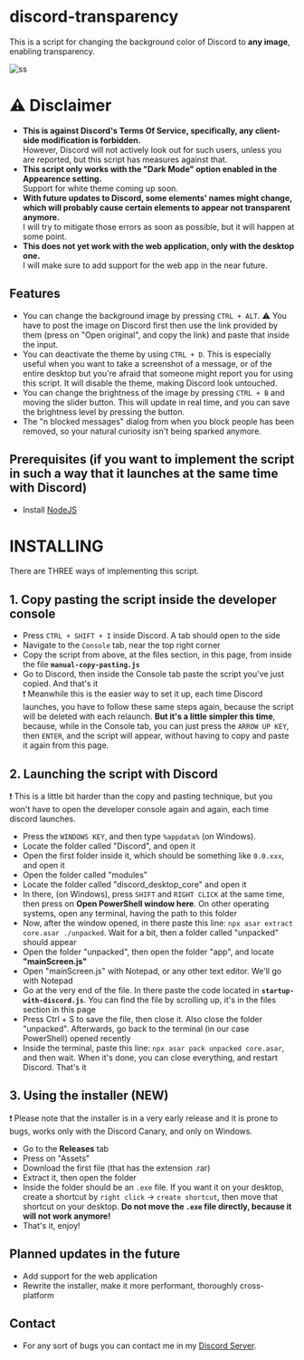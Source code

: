 # discord-transparency

This is a script for changing the background color of Discord to <b>any image</b>, enabling transparency.

![ss](https://i.imgur.com/NzwC6UV.png)

# ⚠ Disclaimer

-   <b> This is against Discord's Terms Of Service, specifically, any client-side modification is forbidden. </b> <br>
    However, Discord will not actively look out for such users, unless you are reported, but this script has measures against that.
-   <b>This script only works with the "Dark Mode" option enabled in the Appearence setting.</b> <br>
    Support for white theme coming up soon.
-   <b> With future updates to Discord, some elements' names might change, which will probably cause certain elements to appear not transparent anymore. </b> <br>
    I will try to mitigate those errors as soon as possible, but it will happen at some point.
-   <b>This does not yet work with the web application, only with the desktop one. </b> <br>
    I will make sure to add support for the web app in the near future.

## Features

-   You can change the background image by pressing `CTRL + ALT`.
    ⚠ You have to post the image on Discord first then use the link provided by them (press on "Open original", and copy the link) and paste that inside the input.
-   You can deactivate the theme by using `CTRL + D`. This is especially useful when you want to take a screenshot of a message, or of the entire desktop but you're afraid that someone might report you for using this script. It will disable the theme, making Discord look untouched.
-   You can change the brightness of the image by pressing `CTRL + B` and moving the slider button. This will update in real time, and you can save the brightness level by pressing the button.
-   The "n blocked messages" dialog from when you block people has been removed, so your natural curiosity isn't being sparked anymore.

## Prerequisites (if you want to implement the script in such a way that it launches at the same time with Discord)

-   Install [NodeJS](https://nodejs.org)

# INSTALLING

There are THREE ways of implementing this script.

## 1. Copy pasting the script inside the developer console

-   Press `CTRL + SHIFT + I` inside Discord. A tab should open to the side
-   Navigate to the `Console` tab, near the top right corner
-   Copy the script from above, at the files section, in this page, from inside the file <b>`manual-copy-pasting.js`</b>
-   Go to Discord, then inside the Console tab paste the script you've just copied. And that's it <br>
    ❗ Meanwhile this is the easier way to set it up, each time Discord launches, you have to follow these same steps again, because the script will be deleted with each relaunch. <b>But it's a little simpler this time</b>, because, while in the Console tab, you can just press the `ARROW UP KEY`, then `ENTER`, and the script will appear, without having to copy and paste it again from this page.

## 2. Launching the script with Discord

❗ This is a little bit harder than the copy and pasting technique, but you won't have to open the developer console again and again, each time discord launches.

-   Press the `WINDOWS KEY`, and then type `%appdata%` (on Windows).
-   Locate the folder called "Discord", and open it
-   Open the first folder inside it, which should be something like `0.0.xxx`, and open it
-   Open the folder called "modules"
-   Locate the folder called "discord_desktop_core" and open it
-   In there, (on Windows), press `SHIFT` and `RIGHT CLICK` at the same time, then press on <b>Open PowerShell window here</b>. On other operating systems, open any terminal, having the path to this folder
-   Now, after the window opened, in there paste this line: `npx asar extract core.asar ./unpacked`. Wait for a bit, then a folder called "unpacked" should appear
-   Open the folder "unpacked", then open the folder "app", and locate <b>"mainScreen.js"</b>
-   Open "mainScreen.js" with Notepad, or any other text editor. We'll go with Notepad
-   Go at the very end of the file. In there paste the code located in <b>`startup-with-discord.js`</b>. You can find the file by scrolling up, it's in the files section in this page
-   Press Ctrl + S to save the file, then close it. Also close the folder "unpacked". Afterwards, go back to the terminal (in our case PowerShell) opened recently
-   Inside the terminal, paste this line: `npx asar pack unpacked core.asar`, and then wait. When it's done, you can close everything, and restart Discord. That's it

## 3. Using the installer (NEW)

❗ Please note that the installer is in a very early release and it is prone to bugs, works only with the Discord Canary, and only on Windows.

-   Go to the <b>Releases</b> tab
-   Press on "Assets"
-   Download the first file (that has the extension .rar)
-   Extract it, then open the folder
-   Inside the folder should be an `.exe` file. If you want it on your desktop, create a shortcut by `right click` -> `create shortcut`, then move that shortcut on your desktop. <b>Do not move the `.exe` file directly, because it will not work anymore!</b>
-   That's it, enjoy!

## Planned updates in the future

-   Add support for the web application
-   Rewrite the installer, make it more performant, thoroughly cross-platform

## Contact

-   For any sort of bugs you can contact me in my [Discord Server](https://discord.gg/Bd2JnFB).
